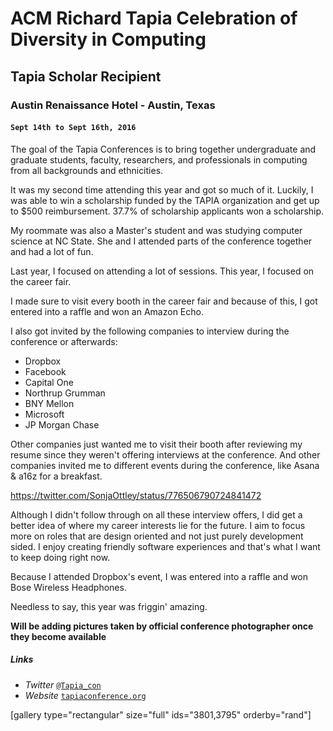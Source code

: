 # ACM Richard Tapia Celebration of Diversity in Computing
## Tapia Scholar Recipient
### Austin Renaissance Hotel - Austin, Texas
#### `Sept 14th to Sept 16th, 2016`

<p class="intro">The goal of the Tapia Conferences is to bring together undergraduate and graduate students, faculty, researchers, and professionals in computing from all backgrounds and ethnicities.</p>

It was my second time attending this year and got so much of it. Luckily, I was able to win a scholarship funded by the TAPIA organization and get up to $500 reimbursement. 37.7% of scholarship applicants won a scholarship.

My roommate was also a Master's student and was studying computer science at NC State. She and I attended parts of the conference together and had a lot of fun.

Last year, I focused on attending a lot of sessions. This year, I focused on the career fair.

I made sure to visit every booth in the career fair and because of this, I got entered into a raffle and won an Amazon Echo.

I also got invited by the following companies to interview during the conference or afterwards:

- Dropbox
- Facebook
- Capital One
- Northrup Grumman
- BNY Mellon
- Microsoft
- JP Morgan Chase

Other companies just wanted me to visit their booth after reviewing my resume since they weren't offering interviews at the conference. And other companies invited me to different events during the conference, like Asana & a16z for a breakfast.

https://twitter.com/SonjaOttley/status/776506790724841472

Although I didn't follow through on all these interview offers, I did get a better idea of where my career interests lie for the future. I aim to focus more on roles that are design oriented and not just purely development sided. I enjoy creating friendly software experiences and that's what I want to keep doing right now.

Because I attended Dropbox's event, I was entered into a raffle and won Bose Wireless Headphones.

Needless to say, this year was friggin' amazing.

**Will be adding pictures taken by official conference photographer once they become available**

##### Links

- *Twitter* <a href="http://twitter.com/@Tapia_con" target="_blank">`@Tapia_con`</a>
- *Website* <a href="http://tapiaconference.org" target="_blank">`tapiaconference.org`</a>

[gallery type="rectangular" size="full" ids="3801,3795" orderby="rand"]
